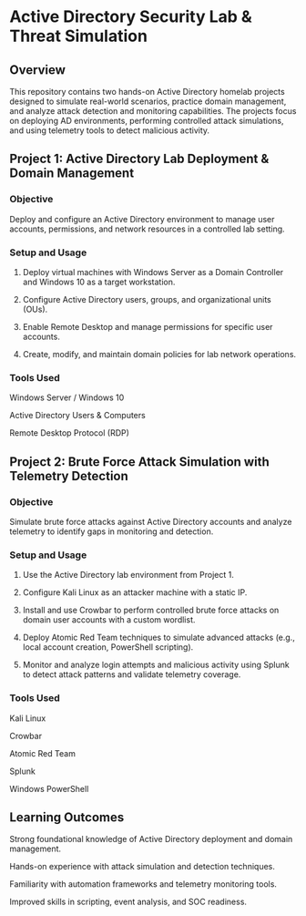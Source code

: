 # Active Directory Security Lab & Threat Simulation
## Overview
This repository contains two hands-on Active Directory homelab projects designed to simulate real-world scenarios, practice domain management, and analyze attack detection and monitoring capabilities. The projects focus on deploying AD environments, performing controlled attack simulations, and using telemetry tools to detect malicious activity.
## Project 1: Active Directory Lab Deployment & Domain Management
### Objective
Deploy and configure an Active Directory environment to manage user accounts, permissions, and network resources in a controlled lab setting.
### Setup and Usage
1. Deploy virtual machines with Windows Server as a Domain Controller and Windows 10 as a target workstation.

2. Configure Active Directory users, groups, and organizational units (OUs).

3. Enable Remote Desktop and manage permissions for specific user accounts.

4. Create, modify, and maintain domain policies for lab network operations.

### Tools Used
Windows Server / Windows 10

Active Directory Users & Computers

Remote Desktop Protocol (RDP)

## Project 2: Brute Force Attack Simulation with Telemetry Detection
### Objective
Simulate brute force attacks against Active Directory accounts and analyze telemetry to identify gaps in monitoring and detection.
### Setup and Usage
1. Use the Active Directory lab environment from Project 1.

2. Configure Kali Linux as an attacker machine with a static IP.

3. Install and use Crowbar to perform controlled brute force attacks on domain user accounts with a custom wordlist.

4. Deploy Atomic Red Team techniques to simulate advanced attacks (e.g., local account creation, PowerShell scripting).

5. Monitor and analyze login attempts and malicious activity using Splunk to detect attack patterns and validate telemetry coverage.

### Tools Used
Kali Linux

Crowbar

Atomic Red Team

Splunk

Windows PowerShell

## Learning Outcomes
Strong foundational knowledge of Active Directory deployment and domain management.

Hands-on experience with attack simulation and detection techniques.

Familiarity with automation frameworks and telemetry monitoring tools.

Improved skills in scripting, event analysis, and SOC readiness.

